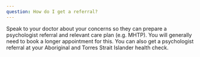 ```yaml
---
question: How do I get a referral?
---
```


Speak to your doctor about your concerns so they can prepare a psychologist referral and relevant care plan (e.g. MHTP). You will generally need to book a longer appointment for this. You can also get a psychologist referral at your Aboriginal and Torres Strait Islander health check.
